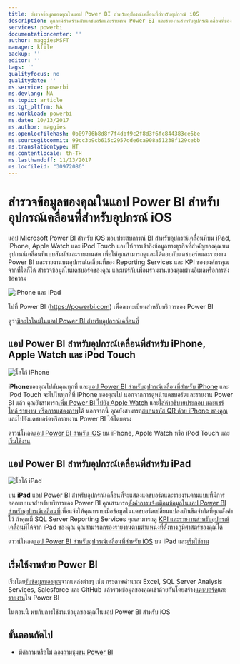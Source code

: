 ```yaml
---
title: สำรวจข้อมูลของคุณในแอป Power BI สำหรับอุปกรณ์เคลื่อนที่สำหรับอุปกรณ์ iOS
description: ดูและมีส่วนร่วมกับแดชบอร์ดและรายงาน Power BI และรายงานสำหรับอุปกรณ์เคลื่อนที่ของ Reporting Services และ KPI บน iPad, iPhone, Apple Watch และ iPod Touch ของคุณ
services: powerbi
documentationcenter: ''
author: maggiesMSFT
manager: kfile
backup: ''
editor: ''
tags: ''
qualityfocus: no
qualitydate: ''
ms.service: powerbi
ms.devlang: NA
ms.topic: article
ms.tgt_pltfrm: NA
ms.workload: powerbi
ms.date: 10/13/2017
ms.author: maggies
ms.openlocfilehash: 0b09706b8d8f7f4dbf9c2f8d3f6fc844383ce6be
ms.sourcegitcommit: 99cc3b9cb615c2957dde6ca908a51238f129cebb
ms.translationtype: HT
ms.contentlocale: th-TH
ms.lasthandoff: 11/13/2017
ms.locfileid: "30972086"
---
```

# <a name="explore-your-data-on-the-power-bi-mobile-app-for-ios-devices"></a>สำรวจข้อมูลของคุณในแอป Power BI สำหรับอุปกรณ์เคลื่อนที่สำหรับอุปกรณ์ iOS
แอป Microsoft Power BI สำหรับ iOS มอบประสบการณ์ BI สำหรับอุปกรณ์เคลื่อนที่บน iPad, iPhone, Apple Watch และ iPod Touch แอปให้การเข้าถึงข้อมูลทางธุรกิจที่สำคัญของคุณบนอุปกรณ์เคลื่อนที่แบบสัมผัสและรายงานสด เพื่อให้คุณสามารถดูและโต้ตอบกับแดชบอร์ดและรายงาน Power BI และรายงานบนอุปกรณ์เคลื่อนที่ของ Reporting Services และ KPI ขององค์กรคุณจากที่ใดก็ได้ สำรวจข้อมูลในแดชบอร์ดของคุณ และแชร์กับเพื่อนร่วมงานของคุณผ่านอีเมลหรือการส่งข้อความ

![iPhone และ iPad](media/mobile-ios-ipad-iphone-apps/pbi_ipad_iphonedevices.png)

ไปที่ Power BI (https://powerbi.com) เพื่อลงทะเบียนสำหรับบริการของ Power BI

ดูว่า[มีอะไรใหม่ในแอป Power BI สำหรับอุปกรณ์เคลื่อนที่](mobile-whats-new-in-the-mobile-apps.md)

## <a name="power-bi-mobile-app-for-iphone-apple-watch-and-ipod-touch"></a>แอป Power BI สำหรับอุปกรณ์เคลื่อนที่สำหรับ iPhone, Apple Watch และ iPod Touch
![โลโก้ iPhone](media/mobile-ios-ipad-iphone-apps/iphone-logo-40-px.png)

**iPhone**ของคุณไปกับคุณทุกที่ และ[แอป Power BI สำหรับอุปกรณ์เคลื่อนที่สำหรับ iPhone](mobile-ipad-app-get-started.md) และ iPod Touch จะไปในทุกที่ที่ iPhone ของคุณไป นอกจากการดูหน้าแดชบอร์ดและรายงาน Power BI แล้ว คุณยังสามารถ[เพิ่ม Power BI ไปยัง Apple Watch](mobile-apple-watch.md) และ[ใส่คำอธิบายประกอบ และแชร์ไทล์ รายงาน หรือการแสดงภาพ](mobile-annotate-and-share-a-tile-from-the-mobile-apps.md)ได้ นอกจากนี้ คุณยังสามารถ[สแกนรหัส QR ด้วย iPhone ของคุณ](mobile-apps-qr-code.md) และไปยังแดชบอร์ดหรือรายงาน Power BI ได้โดยตรง

ดาวน์โหลด[แอป Power BI สำหรับ iOS](http://go.microsoft.com/fwlink/?LinkId=522062) บน iPhone, Apple Watch หรือ iPod Touch และ[เริ่มใช้งาน](mobile-iphone-app-get-started.md)

## <a name="power-bi-mobile-app-for-ipad"></a>แอป Power BI สำหรับอุปกรณ์เคลื่อนที่สำหรับ iPad
![โลโก้ iPad](media/mobile-ios-ipad-iphone-apps/ipad-logo-40-px.png)

บน **iPad** แอป Power BI สำหรับอุปกรณ์เคลื่อนที่จะแสดงแดชบอร์ดและรายงานตามแบบที่มีการออกแบบมาสำหรับบริการของ Power BI คุณสามารถ[ตั้งค่าการแจ้งเตือนข้อมูลในแอป Power BI สำหรับอุปกรณ์เคลื่อนที่](mobile-set-data-alerts-in-the-mobile-apps.md)เพื่อแจ้งให้คุณทราบเมื่อข้อมูลในแดชบอร์ดเปลี่ยนแปลงเกินขีดจำกัดที่คุณตั้งค่าไว้ ถ้าคุณมี SQL Server Reporting Services คุณสามารถดู [KPI และรายงานสำหรับอุปกรณ์เคลื่อนที่](mobile-app-ssrs-kpis-mobile-on-premises-reports.md)ได้จาก iPad ของคุณ คุณสามารถ[กรองรายงานตามตำแหน่งที่ตั้งทางภูมิศาสตร์ของคุณ](mobile-apps-geographic-filtering.md)ได้  

ดาวน์โหลด[แอป Power BI สำหรับอุปกรณ์เคลื่อนที่สำหรับ iOS](http://go.microsoft.com/fwlink/?LinkId=522062) บน iPad และ[เริ่มใช้งาน](mobile-ipad-app-get-started.md)

## <a name="get-started-with-power-bi"></a>เริ่มใช้งานด้วย Power BI
เริ่มโดย[รับข้อมูลของคุณ](service-get-data.md)จากแหล่งต่างๆ เช่น กระดาษคำนวณ Excel, SQL Server Analysis Services, Salesforce และ GitHub แล้วรวมข้อมูลของคุณเข้าด้วยกันโดยสร้าง[แดชบอร์ด](service-dashboards.md)และ[รายงาน](service-reports.md)ใน Power BI

ในตอนนี้ พบกับการใช้งานข้อมูลของคุณในแอป Power BI สำหรับ iOS

## <a name="next-steps"></a>ขั้นตอนถัดไป
* มีคำถามหรือไม่ [ลองถามชุมชน Power BI](http://community.powerbi.com/)


